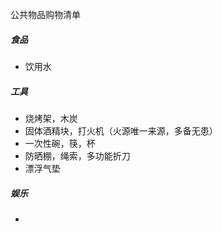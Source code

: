 公共物品购物清单

##### 食品

- 饮用水

##### 工具

- 烧烤架，木炭
- 固体酒精块，打火机（火源唯一来源，多备无患）
- 一次性碗，筷，杯
- 防晒棚，绳索，多功能折刀
- 漂浮气垫

##### 娱乐

- 